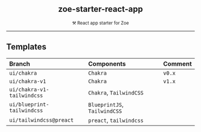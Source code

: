 <div align="center">

## zoe-starter-react-app

<sub>:hammer_and_pick: React app starter for Zoe</sub>

</div>

---

## Templates

|**Branch**|**Components**|**Comment**|
|:---|:---|:---|
|`ui/chakra`|`Chakra`|`v0.x`|
|`ui/chakra-v1`|`Chakra`|`v1.x`|
|`ui/chakra-v1-tailwindcss`|`Chakra`, `TailwindCSS`||
|`ui/blueprint-tailwindcss`|`BlueprintJS`, `TailwindCSS`||
|`ui/tailwindcss@preact`|`preact`, `tailwindcss`||
